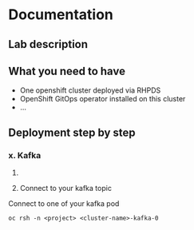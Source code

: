 # Documentation

## Lab description

## What you need to have

* One openshift cluster deployed via RHPDS
* OpenShift GitOps operator installed on this cluster
* ...

## Deployment step by step


### x. Kafka

1. 

2. Connect to your kafka topic

Connect to one of your kafka pod
```
oc rsh -n <project> <cluster-name>-kafka-0
```

